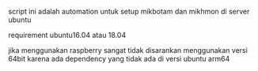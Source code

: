 script ini adalah automation untuk setup mikbotam dan mikhmon di server ubuntu

requirement
ubuntu16.04 atau 18.04

jika menggunakan raspberry sangat tidak disarankan menggunakan versi 64bit karena ada dependency yang tidak ada di versi ubuntu arm64
